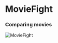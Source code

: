 # MovieFight

### Comparing movies

![MovieFight](https://user-images.githubusercontent.com/60186267/172249201-ac4a9852-8031-4014-b497-e03426e56fb8.PNG)
